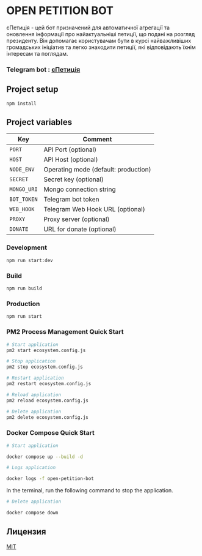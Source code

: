 # OPEN PETITION BOT

єПетиція - цей бот призначений для автоматичної агрегації та оновлення інформації про найактуальніші петиції, що подані на розгляд президенту. Він допомагає користувачам бути в курсі найважливіших громадських ініціатив та легко знаходити петиції, які відповідають їхнім інтересам та поглядам.

### Telegram bot : [єПетиція](https://t.me/OpenPetitionBot)

## Project setup

```
npm install
```

## Project variables

| Key         | Comment                              |
| ----------- | ------------------------------------ |
| `PORT`      | API Port (optional)                  |
| `HOST`      | API Host (optional)                  |
| `NODE_ENV`  | Operating mode (default: production) |
| `SECRET`    | Secret key (optional)                |
| `MONGO_URI` | Mongo connection string              |
| `BOT_TOKEN` | Telegram bot token                   |
| `WEB_HOOK`  | Telegram Web Hook URL (optional)     |
| `PROXY`     | Proxy server (optional)              |
| `DONATE`    | URL for donate (optional)            |

### Development

```
npm run start:dev
```

### Build

```
npm run build
```

### Production

```
npm run start
```

### PM2 Process Management Quick Start

```bash
# Start application
pm2 start ecosystem.config.js

# Stop application
pm2 stop ecosystem.config.js

# Restart application
pm2 restart ecosystem.config.js

# Reload application
pm2 reload ecosystem.config.js

# Delete application
pm2 delete ecosystem.config.js
```

### Docker Compose Quick Start

```bash
# Start application

docker compose up --build -d
```

```bash
# Logs application

docker logs -f open-petition-bot
```

In the terminal, run the following command to stop the application.

```bash
# Delete application

docker compose down
```

## Лицензия

[MIT](LICENSE)
